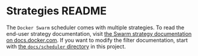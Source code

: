 # Strategies README

The `Docker Swarm` scheduler comes with multiple strategies.  To read the
end-user strategy documentation, visit [the Swarm strategy documentation on
docs.docker.com](https://docs.docker.com/swarm/scheduler/strategy/). If you want
to modify the filter documentation, start with [the `docs/scheduler`
directory](https://github.com/docker/swarm/blob/master/docs/scheduler/index.md)
in this project.

